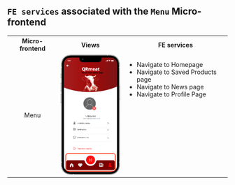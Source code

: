 ## `FE services` associated with the `Menu` Micro-frontend

<table>
  <tr>
    <th>Micro-frontend</th>
    <th>Views</th>
    <th>FE services</th>
  </tr>
  <tr>
    <td rowspan="3" style="text-align: center;">Menu</td>
    <td><img src="https://github.com/DuarteVDG/aw-project/blob/main/fe-services/images/Menu.png?raw=true" style="width: 150px; height: auto;" /></td>
    <td style="vertical-align: top;">
      <ul>
        <li>Navigate to Homepage</li>
        <li>Navigate to Saved Products page</li>
        <li>Navigate to News page</li>
        <li>Navigate to Profile Page</li>
      </ul>
    </td>
  </tr>
</table>
